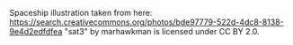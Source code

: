 Spaceship illustration taken from here:
https://search.creativecommons.org/photos/bde97779-522d-4dc8-8138-9e4d2edfdfea
"sat3" by marhawkman is licensed under CC BY 2.0.



